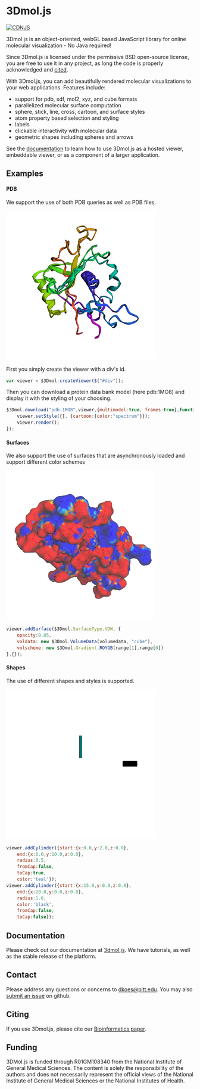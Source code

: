 # 3Dmol.js
[![CDNJS](https://img.shields.io/cdnjs/v/3Dmol.svg)](https://cdnjs.com/libraries/3Dmol)

3Dmol.js is an object-oriented, webGL based JavaScript library for online molecular visualization - No Java required!

Since 3Dmol.js is licensed under the permissive BSD open-source license, you are free to use it in any project, as long the code is properly acknowledged and [cited](http://dx.doi.org/10.1093/bioinformatics/btu829).

With 3Dmol.js, you can add beautifully rendered molecular visualizations to your web applications. Features include:
* support for pdb, sdf, mol2, xyz, and cube formats
* parallelized molecular surface computation
* sphere, stick, line, cross, cartoon, and surface styles
* atom property based selection and styling
* labels
* clickable interactivity with molecular data
* geometric shapes including spheres and arrows

See the [documentation](https://3dmol.csb.pitt.edu/doc/index.html) to learn how to use 3Dmol.js as a hosted viewer, embeddable viewer, or as a component of a larger application.

## Examples

#### PDB
We support the use of both PDB queries as well as PDB files.

![Alt Text](ReadMeIMGS/example1.png)

First you simply create the viewer with a div's id.
```javascript
var viewer = $3Dmol.createViewer($("#div"));
```
Then you can download a protein data bank model (here pdb:1MO8) and display it with the styling of your choosing.

```javascript
$3Dmol.download("pdb:1MO8",viewer,{multimodel:true, frames:true},function(){
	viewer.setStyle({}, {cartoon:{color:"spectrum"}});
	viewer.render();
});

```
#### Surfaces
We also support the use of surfaces that are asynchronously loaded and support different color schemes

![Alt Text](ReadMeIMGS/example2.png)

```javascript
viewer.addSurface($3Dmol.SurfaceType.VDW, {
    opacity:0.85,
    voldata: new $3Dmol.VolumeData(volumedata, "cube"),
    volscheme: new $3Dmol.Gradient.ROYGB(range[1],range[0])
},{});
```

#### Shapes
The use of different shapes and styles is supported.

![Alt Text](ReadMeIMGS/example3.png)

```javascript
viewer.addCylinder({start:{x:0.0,y:2.0,z:0.0},
    end:{x:0.0,y:10.0,z:0.0},
    radius:0.5,
    fromCap:false,
    toCap:true,
    color:'teal'});
viewer.addCylinder({start:{x:15.0,y:0.0,z:0.0},
    end:{x:20.0,y:0.0,z:0.0},
    radius:1.0,
    color:'black',
    fromCap:false,
    toCap:false});
```

## Documentation

Please check out our documentation at [3dmol.js](https://3dmol.csb.pitt.edu/doc/index.html). We have tutorials, as well as the stable release of the platform.

## Contact

Please address any questions or concerns to [dkoes@pitt.edu](mailto:dkoes+3dmol@pitt.edu).
You may also [submit an issue](https://github.com/3dmol/3Dmol.js/issues/new/choose) on github.

## Citing

If you use 3Dmol.js, please cite our [Bioinformatics paper](http://bioinformatics.oxfordjournals.org/content/31/8/1322).

## Funding

3DMol.js is funded through R01GM108340 from the National Institute of General Medical Sciences. The content is solely the responsibility of the authors and does not necessarily represent the official views of the National Institute of General Medical Sciences or the National Institutes of Health.
